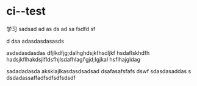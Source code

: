# ci--test
学习
sadsad
ad
as
ds
ad
sa
fsdfd
sf

d
dsa
adasdasdasasds

asdsdasdasdas
dfjlkdfjg;dalhghdsjkfhsdljkf hsdaflskhdfh
 hadsjkflhakdsjlfldsfhjlsdafhlagl'gjd;lgjkal
hsflhajgldag


sadadadasda
aksklajlkasdasdsadsad
dsafasafsfafs
dswf
sdasdasaddas
s
dsdadassaffadfsdfsdfsdsdf
